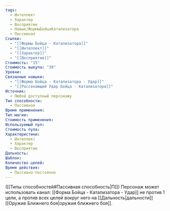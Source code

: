 ```yaml
---
tags:
  - Интеллект
  - Характер
  - Восприятие
  - Навык/ФормыБойцаКатализатора
  - Пассивная
Ссылки:
  - "[[Формы Бойца - Катализатора]]"
  - "[[Интеллект]]"
  - "[[Характер]]"
  - "[[Восприятие]]"
Стоимость: "15"
Стоимость выкупа: "30"
Уровни: 
Связанные навыки:
  - "[[Форма Бойца - Катализатора - Удар]]"
  - "[[Рассекающий Удар Бойца - Катализатора]]"
Источник:
  - Любой доступный персонажу
Тип способности:
  - Пассивная
Время применения: 
Тип магии: 
Стоимость применения: 
Используемый пул: 
Стоимость пула: 
Характеристики:
  - Интеллект
  - Характер
  - Восприятие
Дальность: 
Шаблон: 
Количество целей: 
Время действия:
  - Пассивно-постоянно
---
```

([[Типы способностей#Пассивная способность|П]]) Персонаж может использовать канал: [[Форма Бойца - Катализатора - Удар]] не против 1 цели, а против всех целей вокруг него на [[Дальность|дальности]] [[Оружие Ближнего боя|оружия ближнего боя]]. 